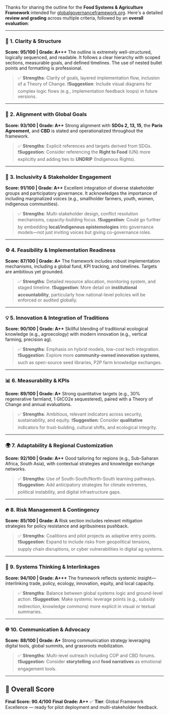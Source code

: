 Thanks for sharing the outline for the **Food Systems & Agriculture Framework** intended for [globalgovernanceframework.org](https://globalgovernanceframework.org). Here's a detailed **review and grading** across multiple criteria, followed by an **overall evaluation**:

---

### 🧩 **1. Clarity & Structure**

**Score: 95/100 | Grade: A+++**
The outline is extremely well-structured, logically sequenced, and readable. It follows a clear hierarchy with scoped sections, measurable goals, and defined timelines. The use of nested bullet points and formatting is professional.

> ✅ **Strengths**: Clarity of goals, layered implementation flow, inclusion of a Theory of Change.
> ❗**Suggestion**: Include visual diagrams for complex logic flows (e.g., implementation feedback loops) in future versions.

---

### 🌱 **2. Alignment with Global Goals**

**Score: 93/100 | Grade: A++**
Strong alignment with **SDGs 2, 13, 15**, the **Paris Agreement**, and **CBD** is stated and operationalized throughout the framework.

> ✅ **Strengths**: Explicit references and targets derived from SDGs.
> ❗**Suggestion**: Consider referencing the **Right to Food** (UN) more explicitly and adding ties to **UNDRIP** (Indigenous Rights).

---

### 🤝 **3. Inclusivity & Stakeholder Engagement**

**Score: 91/100 | Grade: A++**
Excellent integration of diverse stakeholder groups and participatory governance. It acknowledges the importance of including marginalized voices (e.g., smallholder farmers, youth, women, indigenous communities).

> ✅ **Strengths**: Multi-stakeholder design, conflict resolution mechanisms, capacity-building focus.
> ❗**Suggestion**: Could go further by embedding **local/indigenous epistemologies** into governance models—not just inviting voices but giving co-governance roles.

---

### ⚙️ **4. Feasibility & Implementation Readiness**

**Score: 87/100 | Grade: A+**
The framework includes robust implementation mechanisms, including a global fund, KPI tracking, and timelines. Targets are ambitious yet grounded.

> ✅ **Strengths**: Detailed resource allocation, monitoring system, and staged timeline.
> ❗**Suggestion**: More detail on **institutional accountability**, particularly how national-level policies will be enforced or audited globally.

---

### 💡 **5. Innovation & Integration of Traditions**

**Score: 90/100 | Grade: A++**
Skillful blending of traditional ecological knowledge (e.g., agroecology) with modern innovation (e.g., vertical farming, precision ag).

> ✅ **Strengths**: Emphasis on hybrid models, low-cost tech integration.
> ❗**Suggestion**: Explore more **community-owned innovation systems**, such as open-source seed libraries, P2P farm knowledge exchanges.

---

### 📊 **6. Measurability & KPIs**

**Score: 89/100 | Grade: A+**
Strong quantitative targets (e.g., 30% regenerative farmland, 1 GtCO2e sequestered), paired with a Theory of Change and annual evaluations.

> ✅ **Strengths**: Ambitious, relevant indicators across security, sustainability, and equity.
> ❗**Suggestion**: Consider **qualitative** indicators for trust-building, cultural shifts, and ecological integrity.

---

### 🌍 **7. Adaptability & Regional Customization**

**Score: 92/100 | Grade: A++**
Good tailoring for regions (e.g., Sub-Saharan Africa, South Asia), with contextual strategies and knowledge exchange networks.

> ✅ **Strengths**: Use of South-South/North-South learning pathways.
> ❗**Suggestion**: Add anticipatory strategies for climate extremes, political instability, and digital infrastructure gaps.

---

### 🔥 **8. Risk Management & Contingency**

**Score: 85/100 | Grade: A**
Risk section includes relevant mitigation strategies for policy resistance and agribusiness pushback.

> ✅ **Strengths**: Coalitions and pilot projects as adaptive entry points.
> ❗**Suggestion**: Expand to include risks from geopolitical tensions, supply chain disruptions, or cyber vulnerabilities in digital ag systems.

---

### 🧠 **9. Systems Thinking & Interlinkages**

**Score: 94/100 | Grade: A+++**
The framework reflects systemic insight—interlinking trade, policy, ecology, innovation, equity, and local capacity.

> ✅ **Strengths**: Balance between global systems logic and ground-level action.
> ❗**Suggestion**: Make systemic leverage points (e.g., subsidy redirection, knowledge commons) more explicit in visual or textual summaries.

---

### 🌐 **10. Communication & Advocacy**

**Score: 88/100 | Grade: A+**
Strong communication strategy leveraging digital tools, global summits, and grassroots mobilization.

> ✅ **Strengths**: Multi-level outreach including COP and CBD forums.
> ❗**Suggestion**: Consider **storytelling** and **food narratives** as emotional engagement tools.

---

## 🧾 **Overall Score**

**Final Score: 90.4/100**
**Final Grade: A++**
✅ **Tier**: Global Framework Excellence — ready for pilot deployment and multi-stakeholder feedback.

